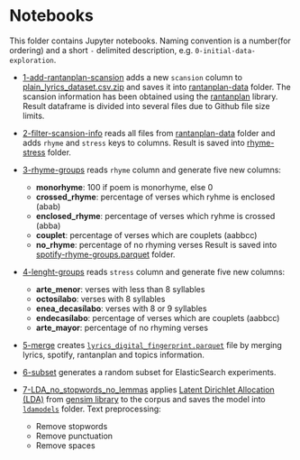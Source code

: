 # Notebooks

This folder contains Jupyter notebooks. Naming convention is a number(for ordering) 
and a short `-` delimited description, e.g. `0-initial-data-exploration`.

*  [1-add-rantanplan-scansion](./1-add-rantanplan-scansion.ipynb) adds a new `scansion` column to [plain_lyrics_dataset.csv.zip](../plain_lyrics_dataset.csv.zip)
   and saves it into [rantanplan-data](../rantanplan-data) folder. 
   The scansion information has been obtained using the [rantanplan](https://github.com/linhd-postdata/rantanplan) library.
   Result dataframe is divided into several files due to Github file size limits.
   

*  [2-filter-scansion-info](./2-filter-scansion-info.ipynb) reads all files from [rantanplan-data](../rantanplan-data) folder
   and adds `rhyme` and `stress` keys to columns. Result is saved into [rhyme-stress](../rantanplan-data/rhyme-stress)
   folder. 
   

*  [3-rhyme-groups](./3-rhyme-groups.ipynb) reads `rhyme` column and generate five new columns: 
      - **monorhyme**: 100 if poem is monorhyme, else 0
      - **crossed_rhyme**: percentage of verses which ryhme is enclosed (abab)
      - **enclosed_rhyme**: percentage of verses which ryhme is crossed (abba)
      - **couplet**: percentage of verses which are couplets (aabbcc)
      - **no_rhyme**: percentage of no rhyming verses
   Result is saved into [spotify-rhyme-groups.parquet](../../spotify-rhyme-groups.parquet)
   folder.


*  [4-lenght-groups](./4-lenght-groups.ipynb) reads `stress` column and generate five new columns: 
      - **arte_menor**: verses with less than 8 syllables
      - **octosílabo**: verses with 8 syllables
      - **enea_decasílabo**: verses with 8 or 9 syllables
      - **endecasílabo**: percentage of verses which are couplets (aabbcc)
      - **arte_mayor**: percentage of no rhyming verses

*  [5-merge](./5-merge.ipynb) creates [`lyrics_digital_fingerprint.parquet`](../lyrics_digital_fingerprint.parquet) file
   by merging lyrics, spotify, rantanplan and topics information.
   
*  [6-subset](./6-subset.ipynb) generates a random subset for ElasticSearch experiments.

*  [7-LDA_no_stopwords_no_lemmas](7-LDA_no_stopwords_no_lemmas.ipynb) applies [Latent Dirichlet Allocation (LDA)](https://en.wikipedia.org/wiki/Latent_Dirichlet_allocation) 
   from [gensim library](https://radimrehurek.com/gensim/models/ldamodel.html#module-gensim.models.ldamodel) to the corpus and saves the model into [`ldamodels`](../ldamodels) folder.
   Text preprocessing: 
      - Remove stopwords
      - Remove punctuation
      - Remove spaces
   
